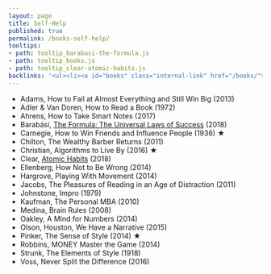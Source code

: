 ```yaml
---
layout: page
title: Self-Help
published: true
permalink: /books-self-help/
tooltips: 
- path: tooltip_barabasi-the-formula.js
- path: tooltip_books.js
- path: tooltip_clear-atomic-habits.js
backlinks: '<ul><li><a id="books" class="internal-link" href="/books/">Books</a></li></ul>'
---
```


* Adams, How to Fail at Almost Everything and Still Win Big (2013)
* Adler & Van Doren, How to Read a Book (1972)
* Ahrens, How to Take Smart Notes (2017)
* Barabási, <a id="barabasi-the-formula" class="internal-link" href="/barabasi-the-formula/">The Formula: The Universal Laws of Success</a> (2018)
* Carnegie, How to Win Friends and Influence People (1936) ★
* Chilton, The Wealthy Barber Returns (2011)
* Christian, Algorithms to Live By (2016) ★
* Clear, <a id="clear-atomic-habits" class="internal-link" href="/clear-atomic-habits/">Atomic Habits</a> (2018)
* Ellenberg, How Not to Be Wrong (2014)
* Hargrove, Playing With Movement (2014)
* Jacobs, The Pleasures of Reading in an Age of Distraction (2011)
* Johnstone, Impro (1979)
* Kaufman, The Personal MBA (2010)
* Medina, Brain Rules (2008)
* Oakley, A Mind for Numbers (2014)
* Olson, Houston, We Have a Narrative (2015)
* Pinker, The Sense of Style (2014) ★
* Robbins, MONEY Master the Game (2014)
* Strunk, The Elements of Style (1918)
* Voss, Never Split the Difference (2016)
